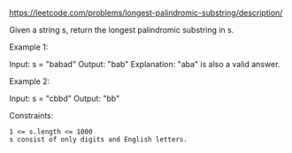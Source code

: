 https://leetcode.com/problems/longest-palindromic-substring/description/

Given a string s, return the longest
palindromic
substring
in s.

 

Example 1:

Input: s = "babad"
Output: "bab"
Explanation: "aba" is also a valid answer.

Example 2:

Input: s = "cbbd"
Output: "bb"

 

Constraints:

    1 <= s.length <= 1000
    s consist of only digits and English letters.

